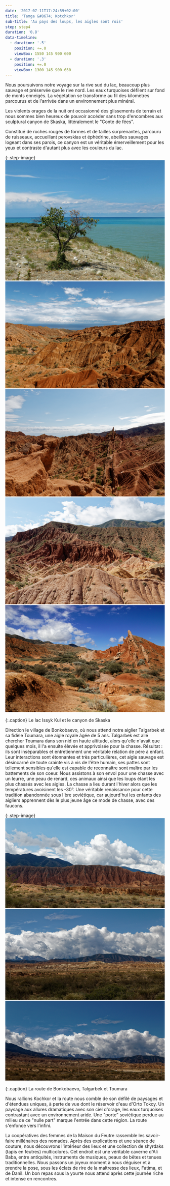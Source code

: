 ```yaml
---
date: '2017-07-11T17:24:59+02:00'
title: 'Tamga &#8674; Kotchkor'
sub-title: 'Au pays des loups, les aigles sont rois'
step: step4
duration: '0.8'
data-timeline:
  - duration: '.5'
    position: +=.0
    viewBox: 1550 145 900 600
  - duration: '.3'
    position: +=.0
    viewBox: 1300 145 900 650
---
```

Nous poursuivons notre voyage sur la rive sud du lac, beaucoup plus sauvage et préservée que le rive nord. Les eaux turquoises défilent sur fond de monts enneigés. La végétation se transforme au fil des kilomètres parcourus et de l'arrivée dans un environnement plus minéral.

Les violents orages de la nuit ont occasionné des glissements de terrain et nous sommes bien heureux de pouvoir accéder sans trop d'encombres aux sculptural canyon de Skaska, littéralement le "Conte de fées".

Constitué de roches rouges de formes et de tailles surprenantes, parcouru de ruisseaux, accueillant perovskias et éphédrine,  abeilles sauvages logeant dans ses parois, ce canyon est un véritable émerveillement pour les yeux et contraste d'autant plus avec les couleurs du lac.

{:.step-image}
[![](/assets/img/uploads/kyrgyzstan_12-07-2018_01.jpg)](/assets/img/uploads/kyrgyzstan_12-07-2018_01.jpg "Lac Issyk Kul")
[![](/assets/img/uploads/kyrgyzstan_12-07-2018_02.jpg)](/assets/img/uploads/kyrgyzstan_12-07-2018_02.jpg "gorges de Skaska")
[![](/assets/img/uploads/kyrgyzstan_12-07-2018_03.jpg)](/assets/img/uploads/kyrgyzstan_12-07-2018_03.jpg "gorges de Skaska")
[![](/assets/img/uploads/kyrgyzstan_12-07-2018_04.jpg)](/assets/img/uploads/kyrgyzstan_12-07-2018_04.jpg "gorges de Skaska")
[![](/assets/img/uploads/kyrgyzstan_12-07-2018_05.jpg)](/assets/img/uploads/kyrgyzstan_12-07-2018_05.jpg "gorges de Skaska")

{:.caption}
Le lac Issyk Kul et le canyon de Skaska

Direction le village de Bonkobaevo, où nous attend notre aiglier Talgarbek et sa fidèle Toumara, une aigle royale âgée de 5 ans. Talgarbek est allé chercher Toumara dans son nid en haute altitude, alors qu'elle n'avait que quelques mois, il l'a ensuite élevée et apprivoisée pour la chasse. Résultat : ils sont inséparables et entretiennent une véritable relation de père à enfant. Leur interactions sont étonnantes et très particulières, cet aigle sauvage est désincarné de toute crainte vis à vis de l'être humain, ses pattes sont tellement sensibles qu'elle est capable de reconnaître sont maître par les battements de son coeur. Nous assistons à son envol pour une chasse avec un leurre, une peau de renard, ces animaux ainsi que les loups étant les plus chassés avec les aigles. La chasse a lieu durant l'hiver alors que les températures avoisinent les -30°. Une véritable renaissance pour cette tradition abandonnée sous l'ère soviétique, car aujourd'hui les enfants des aigliers apprennent dès le plus jeune âge ce mode de chasse, avec des faucons.  

{:.step-image}
[![](/assets/img/uploads/kyrgyzstan_12-07-2018_06.jpg)](/assets/img/uploads/kyrgyzstan_12-07-2018_06.jpg "Bonkobaevo")
[![](/assets/img/uploads/kyrgyzstan_12-07-2018_07.jpg)](/assets/img/uploads/kyrgyzstan_12-07-2018_07.jpg "Bonkobaevo")
[![](/assets/img/uploads/kyrgyzstan_12-07-2018_08.jpg)](/assets/img/uploads/kyrgyzstan_12-07-2018_08.jpg "Bonkobaevo")

{:.caption}
La route de Bonkobaevo, Talgarbek et Toumara

Nous rallions Kochkor et la route nous comble de son défilé de paysages et d'étendues uniques, à perte de vue dont le réservoir d'eau d'Orto Tokoy. Un paysage aux allures dramatiques avec son ciel d'orage, les eaux turquoises contrastant avec un environnement aride. Une "porte" soviétique perdue au milieu de ce "nulle part" marque l'entrée dans cette région. La route s'enfonce vers l'infini.

La coopératives des femmes de la Maison du Feutre rassemble les savoir-faire millénaires des nomades. Après des explications et une séance de couture, nous découvrons l'intérieur des lieux et une collection de shyrdaks (tapis en feutres) multicolores. Cet endroit est une véritable caverne d'Ali Baba, entre antiquités, instruments de musiques, peaux de bêtes et tenues traditionnelles. Nous passons un joyeux moment à nous déguiser et à prendre la pose, sous les éclats de rire de la maîtresse des lieux, Fatima, et de Danil. Un bon repas sous la yourte nous attend après cette journée riche et intense en rencontres.

